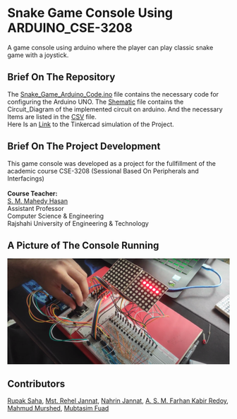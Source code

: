 # Snake Game Console Using ARDUINO_CSE-3208
 A game console using arduino where the player can play classic snake game with a joystick.</br>
## Brief On The Repository
The [Snake_Game_Arduino_Code.ino](https://github.com/rupak10987/Snake-Game-Console-Using-ARDUINO_CSE-3208/blob/30bcbcf54c76bdbe9eba636f8bd59e56ccae1904/Snake_Game_Arduino_Code/Snake_Game_Arduino_Code.ino) file contains the necessary code for configuring the Arduino UNO. The [Shematic](https://github.com/rupak10987/Snake-Game-Console-Using-ARDUINO_CSE-3208/blob/30bcbcf54c76bdbe9eba636f8bd59e56ccae1904/documentation_materials/Snake_game_Schematic.pdf) file contains the Circuit_Diagram of the implemented circuit on arduino. And the necessary Items are listed in the 
[CSV](https://github.com/rupak10987/Snake-Game-Console-Using-ARDUINO_CSE-3208/blob/30bcbcf54c76bdbe9eba636f8bd59e56ccae1904/documentation_materials/bom.csv) file.</br>
Here Is an [Link](https://www.tinkercad.com/things/0OZxvU5en0a) to the Tinkercad simulation of the Project.
## Brief On The Project Development
This game console was developed as a project for the fullfillment of the academic course CSE-3208 (Sessional Based On Peripherals and Interfacings) </br></br>
<b>Course Teacher:</b></br> [S. M. Mahedy Hasan](https://www.cse.ruet.ac.bd/mahedycseruet)</br>
Assistant Professor</br>
Computer Science & Engineering</br>
Rajshahi University of Engineering & Technology
## A Picture of The Console Running
![A Picture of The Console Running](https://github.com/rupak10987/Snake-Game-Console-Using-ARDUINO_CSE-3208/blob/30bcbcf54c76bdbe9eba636f8bd59e56ccae1904/documentation_materials/Snap.PNG)</br>
## Contributors
[Rupak Saha](https://github.com/rupak10987), [Mst. Rehel Jannat](https://www.linkedin.com/in/rehel-zannat/), 
[Nahrin Jannat](https://www.facebook.com/nahrin.nipun.3), 
[A. S. M. Farhan Kabir Redoy](https://www.facebook.com/baba111b), 
[Mahmud Murshed](https://www.facebook.com/mahmud.murshed.54),
[Mubtasim Fuad](https://www.facebook.com/kafi.fuad)

